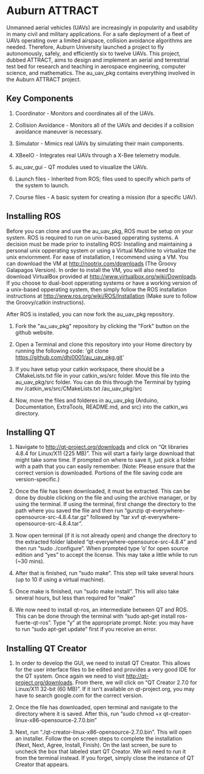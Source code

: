 Auburn ATTRACT
==============

Unmanned aerial vehicles (UAVs) are increasingly in popularity and usability in many civil and military applications.  For a safe deployment of a fleet of UAVs operating over a limited airspace, collision avoidance algorithms are needed.  Therefore, Auburn University launched a project to fly autonomously, safely, and efficiently six to twelve UAVs.  This project, dubbed ATTRACT, aims to design and implement an aerial and terrestrial test bed for research and teaching in aerospace engineering, computer science, and mathematics.  The au_uav_pkg contains everything involved in the Auburn ATTRACT project.

Key Components
--------------

1. Coordinator - Monitors and coordinates all of the UAVs.

2. Collision Avoidance - Monitors all of the UAVs and decides if a collision avoidance maneuver is necessary.

3. Simulator - Mimics real UAVs by simulating their main components.

4. XBeeIO - Integrates real UAVs through a X-Bee telemetry module.

5. au_uav_gui - QT modules used to visualize the UAVs.

6. Launch files - Inherited from ROS; files used to specify which parts of the system to launch.

7. Course files - A basic system for creating a mission (for a specific UAV).


Installing ROS
--------------

Before you can clone and use the au_uav_pkg, ROS must be setup on your system.  ROS is required to run on unix-based opperating systems.  A decision must be made prior to installing ROS: Installing and maintaining a personal unix opperating system or using a Virtual Machine to virtualize the unix enviornment.  For ease of installation, I recommend using a VM.  You can download the VM at http://nootrix.com/downloads (The Groovy Galapagos Version).  In order to install the VM, you will also need to download VirtualBox provided at http://www.virtualbox.org/wiki/Downloads.  If you choose to dual-boot opperating systems or have a working version of a unix-based opperating system, then simply follow the ROS installation instructions at http://www.ros.org/wiki/ROS/Installation (Make sure to follow the Groovy/catkin instructions).  

After ROS is installed, you can now fork the au_uav_pkg repository. 
 
1. Fork the "au_uav_pkg" repository by clicking the "Fork" button on the github website.  

2. Open a Terminal and clone this repository into your Home directory by running the following code: 'git clone https://github.com/dhj0001/au_uav_pkg.git'

3. If you have setup your catkin workspace, there should be a CMakeLists.txt file in your catkin_ws/src folder.  Move this file into the au_uav_pkg/src folder.  You can do this through the Terminal by typing
    mv /catkin_ws/src/CMakeLists.txt /au_uav_pkg/src

4. Now, move the files and folderes in au_uav_pkg (Arduino, Documentation, ExtraTools, README.md, and src) into the catkin_ws directory.


Installing QT
-------------

1. Navigate to http://qt-project.org/downloads and click on “Qt libraries 4.8.4 for Linux/X11 (225 MB)”. This will start a fairly large download that might take some time. If prompted on where to save it, just pick a folder with a path that you can easily remember. (Note: Please ensure that the correct version is downloaded. Portions of the file saving code are version-specific.)
    
2. Once the file has been downloaded, it must be extracted. This can be done by double clicking on the file and using the archive manager, or by using the terminal. If using the terminal, first change the directory to the path where you saved the file and then run “gunzip qt-everywhere-opensource-src-4.8.4.tar.gz” followed by “tar xvf qt-everywhere-opensource-src-4.8.4.tar”.
    
3. Now open terminal (if it is not already open) and change the directory to the extracted folder labeled “qt-everywhere-opensource-src-4.8.4” and then run “sudo ./configure”. When prompted type ‘o’ for open source edition and “yes” to accept the license. This may take a little while to run (~30 mins).
    
4. After that is finished, run “sudo make”. This step will take several hours (up to 10 if using a virtual machine).
    
5. Once make is finished, run “sudo make install”. This will also take several hours, but less than required for “make”

6. We now need to install qt-ros, an intermediate between QT and ROS. This can be done through the terminal with “sudo apt-get install ros-fuerte-qt-ros”. Type “y” at the appropriate prompt. Note: you may have to run “sudo apt-get update” first if you receive an error.

Installing QT Creator
---------------------
    
1. In order to develop the GUI, we need to install QT Creator. This allows for the user interface files to be edited and provides a very good IDE for the QT system. Once again we need to visit http://qt-project.org/downloads.  From there, we will click on “QT Creator 2.7.0 for Linux/X11 32-bit (60 MB)”.  If it isn't available on qt-project.org, you may have to search google.com for the correct version.
    
2. Once the file has downloaded, open terminal and navigate to the directory where it is saved. After this, run “sudo chmod +x qt-creator-linux-x86-opensource-2.7.0.bin”
    
3. Next, run “./qt-creator-linux-x86-opensource-2.7.0.bin”. This will open an installer. Follow the on screen steps to complete the installation (Next, Next, Agree, Install, Finish). On the last screen, be sure to uncheck the box that labeled start QT Creator. We will need to run it from the terminal instead. If you forget, simply close the instance of QT Creator that appears.

